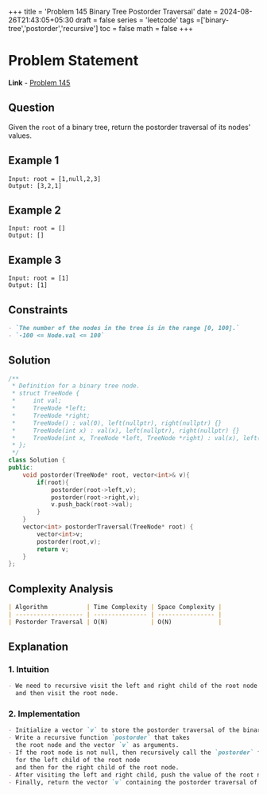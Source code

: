 +++
title = 'Problem 145 Binary Tree Postorder Traversal'
date = 2024-08-26T21:43:05+05:30
draft = false
series = 'leetcode'
tags =['binary-tree','postorder','recursive']
toc = false
math = false
+++

# Problem Statement

**Link** - [Problem 145](https://leetcode.com/problems/binary-tree-postorder-traversal/description/)

## Question

Given the `root` of a binary tree, return the postorder traversal of its nodes' values.

## Example 1

```
Input: root = [1,null,2,3]
Output: [3,2,1]
```

## Example 2

```
Input: root = []
Output: []
```

## Example 3

```
Input: root = [1]
Output: [1]
```

## Constraints

```markdown
- `The number of the nodes in the tree is in the range [0, 100].`
- `-100 <= Node.val <= 100`
```

## Solution

```cpp
/**
 * Definition for a binary tree node.
 * struct TreeNode {
 *     int val;
 *     TreeNode *left;
 *     TreeNode *right;
 *     TreeNode() : val(0), left(nullptr), right(nullptr) {}
 *     TreeNode(int x) : val(x), left(nullptr), right(nullptr) {}
 *     TreeNode(int x, TreeNode *left, TreeNode *right) : val(x), left(left), right(right) {}
 * };
 */
class Solution {
public:
    void postorder(TreeNode* root, vector<int>& v){
        if(root){
            postorder(root->left,v);
            postorder(root->right,v);
            v.push_back(root->val);
        }
    }
    vector<int> postorderTraversal(TreeNode* root) {
        vector<int>v;
        postorder(root,v);
        return v;
    }
};
```

## Complexity Analysis

```markdown
| Algorithm           | Time Complexity | Space Complexity |
| ------------------- | --------------- | ---------------- |
| Postorder Traversal | O(N)            | O(N)             |
```

## Explanation

### 1. Intuition

```markdown
- We need to recursive visit the left and right child of the root node
  and then visit the root node.
```

### 2. Implementation

```markdown
- Initialize a vector `v` to store the postorder traversal of the binary tree.
- Write a recursive function `postorder` that takes
  the root node and the vector `v` as arguments.
- If the root node is not null, then recursively call the `postorder` function
  for the left child of the root node
  and then for the right child of the root node.
- After visiting the left and right child, push the value of the root node into the vector `v`.
- Finally, return the vector `v` containing the postorder traversal of the binary tree.
```
